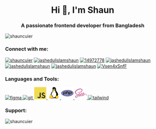 <h1 align="center">Hi 👋, I'm Shaun</h1>
<h3 align="center">A passionate frontend developer from Bangladesh</h3>

<p align="left"> <img src="https://komarev.com/ghpvc/?username=shauncuier&label=Profile%20views&color=0e75b6&style=flat" alt="shauncuier" /> </p>

<h3 align="left">Connect with me:</h3>
<p align="left">
<a href="https://codepen.io/shauncuier" target="blank"><img align="center" src="https://raw.githubusercontent.com/rahuldkjain/github-profile-readme-generator/master/src/images/icons/Social/codepen.svg" alt="shauncuier" height="30" width="40" /></a>
<a href="https://linkedin.com/in/jashedulislamshaun" target="blank"><img align="center" src="https://raw.githubusercontent.com/rahuldkjain/github-profile-readme-generator/master/src/images/icons/Social/linked-in-alt.svg" alt="jashedulislamshaun" height="30" width="40" /></a>
<a href="https://stackoverflow.com/users/14972778" target="blank"><img align="center" src="https://raw.githubusercontent.com/rahuldkjain/github-profile-readme-generator/master/src/images/icons/Social/stack-overflow.svg" alt="14972778" height="30" width="40" /></a>
<a href="https://fb.com/jashedulislamshaun" target="blank"><img align="center" src="https://raw.githubusercontent.com/rahuldkjain/github-profile-readme-generator/master/src/images/icons/Social/facebook.svg" alt="jashedulislamshaun" height="30" width="40" /></a>
<a href="https://instagram.com/jashedulislamshaun" target="blank"><img align="center" src="https://raw.githubusercontent.com/rahuldkjain/github-profile-readme-generator/master/src/images/icons/Social/instagram.svg" alt="jashedulislamshaun" height="30" width="40" /></a>
<a href="https://www.youtube.com/c/@jashedulislamshaun" target="blank"><img align="center" src="https://raw.githubusercontent.com/rahuldkjain/github-profile-readme-generator/master/src/images/icons/Social/youtube.svg" alt="jashedulislamshaun" height="30" width="40" /></a>
<a href="https://discord.gg/Vsen4xSnfF" target="blank"><img align="center" src="https://raw.githubusercontent.com/rahuldkjain/github-profile-readme-generator/master/src/images/icons/Social/discord.svg" alt="Vsen4xSnfF" height="30" width="40" /></a>
</p>

<h3 align="left">Languages and Tools:</h3>
<p align="left"> <a href="https://www.figma.com/" target="_blank" rel="noreferrer"> <img src="https://www.vectorlogo.zone/logos/figma/figma-icon.svg" alt="figma" width="40" height="40"/> </a> <a href="https://git-scm.com/" target="_blank" rel="noreferrer"> <img src="https://www.vectorlogo.zone/logos/git-scm/git-scm-icon.svg" alt="git" width="40" height="40"/> </a> <a href="https://developer.mozilla.org/en-US/docs/Web/JavaScript" target="_blank" rel="noreferrer"> <img src="https://raw.githubusercontent.com/devicons/devicon/master/icons/javascript/javascript-original.svg" alt="javascript" width="40" height="40"/> </a> <a href="https://www.linux.org/" target="_blank" rel="noreferrer"> <img src="https://raw.githubusercontent.com/devicons/devicon/master/icons/linux/linux-original.svg" alt="linux" width="40" height="40"/> </a> <a href="https://www.php.net" target="_blank" rel="noreferrer"> <img src="https://raw.githubusercontent.com/devicons/devicon/master/icons/php/php-original.svg" alt="php" width="40" height="40"/> </a> <a href="https://sass-lang.com" target="_blank" rel="noreferrer"> <img src="https://raw.githubusercontent.com/devicons/devicon/master/icons/sass/sass-original.svg" alt="sass" width="40" height="40"/> </a> <a href="https://tailwindcss.com/" target="_blank" rel="noreferrer"> <img src="https://www.vectorlogo.zone/logos/tailwindcss/tailwindcss-icon.svg" alt="tailwind" width="40" height="40"/> </a> </p>

<h3 align="left">Support:</h3>
<p><a href="https://www.buymeacoffee.com/shauncuier"> <img align="left" src="https://cdn.buymeacoffee.com/buttons/v2/default-yellow.png" height="50" width="210" alt="shauncuier" /></a></p><br><br>
